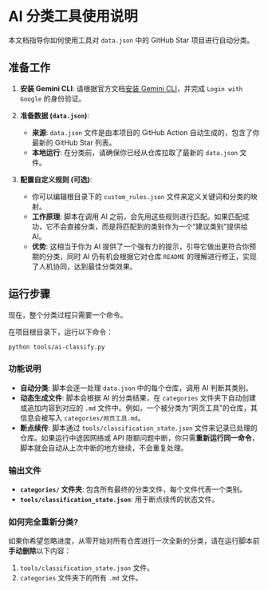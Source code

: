 # AI 分类工具使用说明

本文档指导你如何使用工具对 `data.json` 中的 GitHub Star 项目进行自动分类。

## 准备工作

1.  **安装 Gemini CLI**:
    请根据官方文档[安装 Gemini CLI](https://google-gemini.github.io/gemini-cli/#-installation)，并完成 `Login with Google` 的身份验证。

2.  **准备数据 (`data.json`)**:
    - **来源**: `data.json` 文件是由本项目的 GitHub Action 自动生成的，包含了你最新的 GitHub Star 列表。
    - **本地运行**: 在分类前，请确保你已经从仓库拉取了最新的 `data.json` 文件。

3.  **配置自定义规则 (可选)**:
    - 你可以编辑根目录下的 `custom_rules.json` 文件来定义关键词和分类的映射。
    - **工作原理**: 脚本在调用 AI 之前，会先用这些规则进行匹配。如果匹配成功，它不会直接分类，而是将匹配到的类别作为一个“建议类别”提供给 AI。
    - **优势**: 这相当于你为 AI 提供了一个强有力的提示，引导它做出更符合你预期的分类，同时 AI 仍有机会根据它对仓库 `README` 的理解进行修正，实现了人机协同，达到最佳分类效果。

## 运行步骤

现在，整个分类过程只需要一个命令。

在项目根目录下，运行以下命令：
```bash
python tools/ai-classify.py
```

### 功能说明

- **自动分类**: 脚本会逐一处理 `data.json` 中的每个仓库，调用 AI 判断其类别。
- **动态生成文件**: 脚本会根据 AI 的分类结果，在 `categories` 文件夹下自动创建或追加内容到对应的 `.md` 文件中。例如，一个被分类为“网页工具”的仓库，其信息会被写入 `categories/网页工具.md`。
- **断点续传**: 脚本通过 `tools/classification_state.json` 文件来记录已处理的仓库。如果运行中途因网络或 API 限额问题中断，你只需**重新运行同一命令**，脚本就会自动从上次中断的地方继续，不会重复处理。

### 输出文件

- **`categories/` 文件夹**: 包含所有最终的分类文件，每个文件代表一个类别。
- **`tools/classification_state.json`**: 用于断点续传的状态文件。

### 如何完全重新分类?

如果你希望忽略进度，从零开始对所有仓库进行一次全新的分类，请在运行脚本前**手动删除**以下内容：
1.  `tools/classification_state.json` 文件。
2.  `categories` 文件夹下的所有 `.md` 文件。